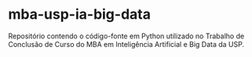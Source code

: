 # mba-usp-ia-big-data
Repositório contendo o código-fonte em Python utilizado no Trabalho de Conclusão de Curso do MBA em Inteligência Artificial e Big Data da USP.
